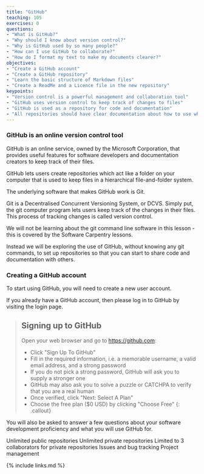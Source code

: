 ```yaml
---
title: "GitHub"
teaching: 105
exercises: 0
questions:
- "What is GitHub?"
- "Why should I know about version control?"
- "Why is GitHub used by so many people?"
- "How can I use GitHub to collaborate?"
- "How do I format my text to make my documents clearer?"
objectives:
- "Create a GitHub account"
- "Create a GitHub repository"
- "Learn the basic structure of Markdown files"
- "Create a ReadMe and a Licence file in the new repository"
keypoints:
- "Version control is a powerful management and collaboration tool"
- "GitHub uses version control to keep track of changes to files"
- "GitHub is used as a repository for code and documentation"
- "All repositories should have clear documentation about how to use what is in it, and what rights people have"
---
```


### GitHub is an online version control tool
GitHub is an online service, owned by the Microsoft Corporation, that provides useful features for software developers and documentation creators to keep track of their files.

GitHub lets users create repositories which act like a folder on your computer that is used to keep files in a hierarchical file-and-folder system.

The underlying software that makes GitHub work is Git.

Git is a Decentralised Concurrent Versioning System, or DCVS. Simply put, the git computer program lets users keep track of the changes in their files. This process of tracking changes is called version control.

We will not be learning about the git command line software in this lesson - this is covered by the Software Carpentry lessons.

Instead we will be exploring the use of GitHub, without knowing any git commands, to set up repositories so that you can start to share code and documentation with others. 

### Creating a GitHub account
To start using GitHub, you will need to create a new user account.


If you already have a GitHub account, then please log in to GitHub by visiting the login page.

> ## Signing up to GitHub
> Open your web browser and go to <https://github.com>:
> - Click "Sign Up To GitHub"
> - Fill in the required information, i.e. a memorable username, a valid email address, and a strong password
> - If you do not pick a strong password, GitHub will ask you to supply a stronger one
> - GitHub may also ask you to solve a puzzle or CATCHPA to verify that you are a real human
> - Once verified, click "Next: Select A Plan"
> - Choose the free plan ($0 USD) by clicking "Choose Free" 
{: .callout}

You will also be asked to answer a few questions about your software development proficiency and what you will use GitHub for.

Unlimited public repositories
Unlimited private repositories
Limited to 3 collaborators for private repositories
Issues and bug tracking
Project management


{% include links.md %}
